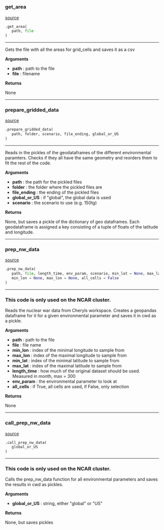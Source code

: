 #


### get_area
[source](https://github.com/allfed/Seaweed-Growth-Model/blob/master/src/processing/preprocessing.py/#L11)
```python
.get_area(
   path, file
)
```

---
Gets the file with all the areas for grid_cells and saves it as a csv

**Arguments**

* **path**  : path to the file
* **file**  : filename


**Returns**

None

----


### prepare_gridded_data
[source](https://github.com/allfed/Seaweed-Growth-Model/blob/master/src/processing/preprocessing.py/#L31)
```python
.prepare_gridded_data(
   path, folder, scenario, file_ending, global_or_US
)
```

---
Reads in the pickles of the geodataframes of the
different environmental paramters. Checks if they
all have the same geometry and reorders them to fit
the rest of the code.

**Arguments**

* **path**  : the path for the pickled files
* **folder**  : the folder where the pickled files are
* **file_ending**  : the ending of the pickled files
* **global_or_US**  : if "global", the global data is used
* **scenario**  : the scenario to use (e.g. 150tg)


**Returns**

None, but saves a pickle of the dictionary of geo
dataframes. Each geodataframe is assigned a key
consisting of a tuple of floats of the latitude
and longitude.

----


### prep_nw_data
[source](https://github.com/allfed/Seaweed-Growth-Model/blob/master/src/processing/preprocessing.py/#L118)
```python
.prep_nw_data(
   path, file, length_time, env_param, scenario, min_lat = None, max_lat = None,
   min_lon = None, max_lon = None, all_cells = False
)
```

---
### This code is only used on the NCAR cluster. ###

Reads the nuclear war data from Cheryls workspace.
Creates a geopandas dataframe for it for a given
environmental parameter and saves it in cwd as a pickle.


**Arguments**

* **path**  : path to the file
* **file**  : file name
* **min_lon**  : index of the minimal longitude to sample from
* **max_lon**  : index of the maximal longitude to sample from
* **min_lat**  : index of the minimal latitude to sample from
* **max_lat**  : index of the maximal latitude to sample from
* **length_time**  : how much of the original dataset should
             be used. Measured in month, max = 300
* **env_param**  : the environmental parameter to look at
* **all_cells**  : if True, all cells are used, if False, only selection


**Returns**

None

----


### call_prep_nw_data
[source](https://github.com/allfed/Seaweed-Growth-Model/blob/master/src/processing/preprocessing.py/#L179)
```python
.call_prep_nw_data(
   global_or_US
)
```

---
### This code is only used on the NCAR cluster. ###
Calls the prep_nw_data function for all environmental parameters
and saves the results in cwd as pickles.

**Arguments**

* **global_or_US**  : string, either "global" or "US"


**Returns**

None, but saves pickles
